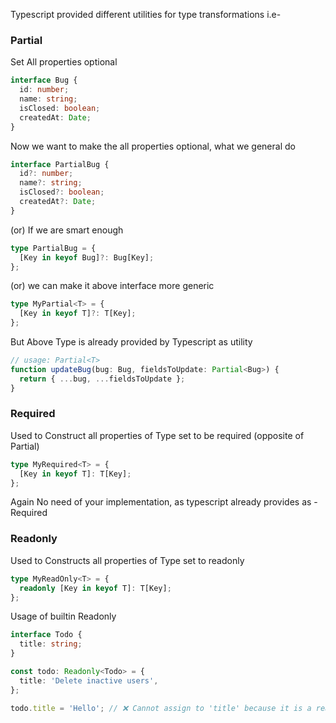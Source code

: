 Typescript provided different utilities for type transformations i.e-

### Partial<Type>

Set All properties optional

```ts
interface Bug {
  id: number;
  name: string;
  isClosed: boolean;
  createdAt: Date;
}
```

Now we want to make the all properties optional, what we general do

```ts
interface PartialBug {
  id?: number;
  name?: string;
  isClosed?: boolean;
  createdAt?: Date;
}
```

(or) If we are smart enough

```ts
type PartialBug = {
  [Key in keyof Bug]?: Bug[Key];
};
```

(or) we can make it above interface more generic

```ts
type MyPartial<T> = {
  [Key in keyof T]?: T[Key];
};
```

But Above Type is already provided by Typescript as utility

```ts
// usage: Partial<T>
function updateBug(bug: Bug, fieldsToUpdate: Partial<Bug>) {
  return { ...bug, ...fieldsToUpdate };
}
```

### Required<Type>

Used to Construct all properties of Type set to be required (opposite of Partial)

```ts
type MyRequired<T> = {
  [Key in keyof T]: T[Key];
};
```

Again No need of your implementation, as typescript already provides as - Required<T>

### Readonly<Type>

Used to Constructs all properties of Type set to readonly

```ts
type MyReadOnly<T> = {
  readonly [Key in keyof T]: T[Key];
};
```

Usage of builtin Readonly<T>

```ts
interface Todo {
  title: string;
}

const todo: Readonly<Todo> = {
  title: 'Delete inactive users',
};

todo.title = 'Hello'; // ❌ Cannot assign to 'title' because it is a read-only property.
```
